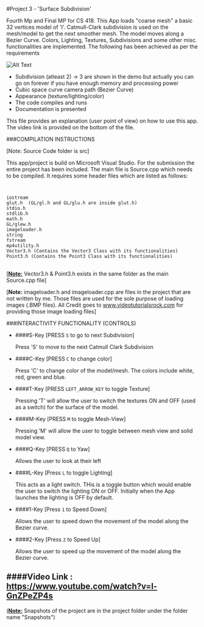 #Project 3 - 'Surface Subdivision'


Fourth Mp and Final MP for CS 418. This App loads "coarse mesh" a basic 32 vertices model of 'I'. Catmull-Clark subdivision is used on the mesh/model to get the next smoother mesh. The model moves along a Bezier Curve. Colors, Lighting, Textures, Subdivisions and some other misc. functionalities are implemented. The following has been achieved as per the requirements

![Alt Text](https://github.com/vreddi/Interactive-Computer-Graphics--CS-418-/blob/master/MP4/Snapshots/Subdivision%20Level%203.png)

- Subdivision (atleast 2) -> 3 are shown in the demo but actually you can go on forever if you have enough memory and processing power
- Cubic space curve camera path (Bezier Curve)
- Appearance (texture/lighting/color)
- The code compiles and runs
- Documentation is presented

This file provides an explanation (user point of view) on how to use this app. The video link is 
provided on the bottom of the file.

###COMPILATION INSTRUCTIONS

[Note: Source Code folder is src]

This app/project is build on Microsoft Visual Studio. For the submission the entire project has been included.
The main file is Source.cpp which needs to be compiled.
It requires some header files which are listed as follows:

<code>
<pre lang="markup">
iostream
glut.h	(GL/gl.h and GL/glu.h are inside glut.h)
stdio.h
stdlib.h
math.h
GL/glew.h
imageloader.h
string
fstream
mp4utility.h
Vector3.h (Contains the Vector3 Class with its functionalities)
Point3.h (Contains the Point3 Class with its functionalities)
</code>
</pre>
[<b><u>Note:</b></u> Vector3.h & Point3.h exists in the same folder as the main Source.cpp file]

[<b></u>Note:</b></u> imageloader.h and imageloader.cpp are files in the project that are not written by me. Those files
are used for the sole purpose of loading images (.BMP files). All Credit goes to www.videotutorialsrock.com for 
providing those image loading files]

###INTERACTIVITY FUNCTIONALITY (CONTROLS)


- ####S-Key  [PRESS <code>S</code> to go to next Subdivision]

    Press 'S' to move to the next Catmull Clark Subdivision


- ####C-Key  [PRESS <code>C</code> to change color]

   Press 'C' to change color of the model/mesh. The colors include white, red, green and blue.


- ####T-Key       [PRESS <code>LEFT_ARROW_KEY</code> to toggle Texture]

    Pressing 'T' will allow the user to switch the textures ON and OFF (used as a switch) for the surface of the
model.


- ####M-Key     [PRESS <code>M</code> to toggle Mesh-View]

    Pressing 'M' will allow the user to toggle between mesh view and solid model view.


- ####Q-Key	 [PRESS <code>Q</code> to Yaw]

    Allows the user to look at their left


- ####L-Key       [Press <code>L</code> to toggle Lighting]

    This acts as a light switch. THis is a toggle button which would enable the user to switch the lighting ON 
    or OFF. Initially when the App launches the lighting is OFF by default.


- ####1-Key	      [Press <code>1</code> to Speed Down]

    Allows the user to speed down the movement of the model along the Bezier curve.
    

- ####2-Key	      [Press <code>2</code> to Speed Up]

    Allows the user to speed up the movement of the model along the Bezier curve.


####Video Link : https://www.youtube.com/watch?v=l-GnZPeZP4s
----------

(<b><u>Note:</b></u> Snapshots of the project are in the project folder under the folder name "Snapshots")
